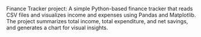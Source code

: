 Finance Tracker project: A simple Python-based finance tracker that reads CSV files and visualizes income and expenses using Pandas and Matplotlib. The project summarizes total income, total expenditure, and net savings, and generates a chart for visual insights.
